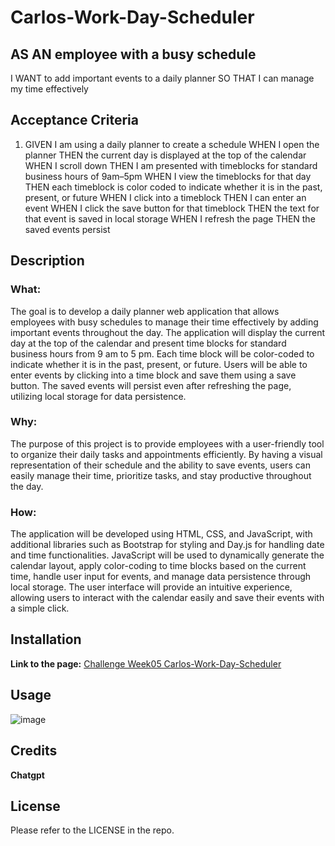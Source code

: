 # Carlos-Work-Day-Scheduler
## AS AN employee with a busy schedule
I WANT to add important events to a daily planner
SO THAT I can manage my time effectively

## Acceptance Criteria

1. GIVEN I am using a daily planner to create a schedule
WHEN I open the planner
THEN the current day is displayed at the top of the calendar
WHEN I scroll down
THEN I am presented with timeblocks for standard business hours of 9am&ndash;5pm
WHEN I view the timeblocks for that day
THEN each timeblock is color coded to indicate whether it is in the past, present, or future
WHEN I click into a timeblock
THEN I can enter an event
WHEN I click the save button for that timeblock
THEN the text for that event is saved in local storage
WHEN I refresh the page
THEN the saved events persist


## Description


### What:
The goal is to develop a daily planner web application that allows employees with busy schedules to manage their time effectively by adding important events throughout the day. The application will display the current day at the top of the calendar and present time blocks for standard business hours from 9 am to 5 pm. Each time block will be color-coded to indicate whether it is in the past, present, or future. Users will be able to enter events by clicking into a time block and save them using a save button. The saved events will persist even after refreshing the page, utilizing local storage for data persistence.

### Why:
The purpose of this project is to provide employees with a user-friendly tool to organize their daily tasks and appointments efficiently. By having a visual representation of their schedule and the ability to save events, users can easily manage their time, prioritize tasks, and stay productive throughout the day.

### How:
The application will be developed using HTML, CSS, and JavaScript, with additional libraries such as Bootstrap for styling and Day.js for handling date and time functionalities. JavaScript will be used to dynamically generate the calendar layout, apply color-coding to time blocks based on the current time, handle user input for events, and manage data persistence through local storage. The user interface will provide an intuitive experience, allowing users to interact with the calendar easily and save their events with a simple click.


## Installation
**Link to the page:** [Challenge Week05 Carlos-Work-Day-Scheduler]((https://carlosamorales.github.io/Carlos-Work-Day-Scheduler/))


## Usage


![image](https://github.com/carlosamorales/Carlos-Work-Day-Scheduler/assets/7796766/93036d1f-b3c5-448e-8904-bbdac2762d7e)



## Credits

**Chatgpt**

## License
Please refer to the LICENSE in the repo.
